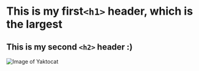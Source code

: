 # This is my first`<h1>` header, which is the largest

## This is my second `<h2>` header  :)

![Image of Yaktocat](https://octodex.github.com/images/yaktocat.png)
